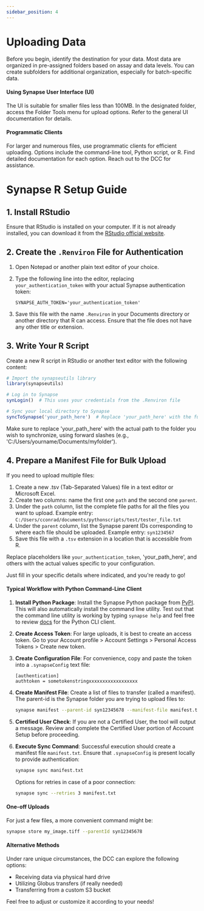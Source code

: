 ```yaml
---
sidebar_position: 4
---
```


# Uploading Data

Before you begin, identify the destination for your data. Most data are organized in pre-assigned folders based on assay and data levels. You can create subfolders for additional organization, especially for batch-specific data.

#### Using Synapse User Interface (UI)

The UI is suitable for smaller files less than 100MB. In the designated folder, access the Folder Tools menu for upload options. Refer to the general UI documentation for details.

#### Programmatic Clients

For larger and numerous files, use programmatic clients for efficient uploading. Options include the command-line tool, Python script, or R. Find detailed documentation for each option. Reach out to the DCC for assistance.

# Synapse R Setup Guide

## 1. Install RStudio

Ensure that RStudio is installed on your computer. If it is not already installed, you can download it from the [RStudio official website](https://www.rstudio.com/products/rstudio/download/).

## 2. Create the `.Renviron` File for Authentication

1. Open Notepad or another plain text editor of your choice.
2. Type the following line into the editor, replacing `your_authentication_token` with your actual Synapse authentication token:

   ```
   SYNAPSE_AUTH_TOKEN='your_authentication_token'
   ```

3. Save this file with the name `.Renviron` in your Documents directory or another directory that R can access. Ensure that the file does not have any other title or extension.

## 3. Write Your R Script

Create a new R script in RStudio or another text editor with the following content:

```R
# Import the synapseutils library
library(synapseutils)

# Log in to Synapse
synLogin()  # This uses your credentials from the .Renviron file

# Sync your local directory to Synapse
syncToSynapse('your_path_here')  # Replace 'your_path_here' with the full path of your local folder
```

Make sure to replace 'your_path_here' with the actual path to the folder you wish to synchronize, using forward slashes (e.g., 'C:/Users/yourname/Documents/myfolder').

## 4. Prepare a Manifest File for Bulk Upload

If you need to upload multiple files:

1. Create a new .tsv (Tab-Separated Values) file in a text editor or Microsoft Excel.
2. Create two columns: name the first one `path` and the second one `parent`.
3. Under the `path` column, list the complete file paths for all the files you want to upload. Example entry: `C:/Users/cconrad/documents/pythonscripts/test/tester_file.txt`
4. Under the `parent` column, list the Synapse parent IDs corresponding to where each file should be uploaded. Example entry: `syn1234567`
5. Save this file with a `.tsv` extension in a location that is accessible from R.

Replace placeholders like `your_authentication_token`, 'your_path_here', and others with the actual values specific to your configuration.

Just fill in your specific details where indicated, and you're ready to go!

#### Typical Workflow with Python Command-Line Client

1. **Install Python Package**: Install the Synapse Python package from [PyPI](https://pypi.org/project/synapseclient/). This will also automatically install the command line utility. Test out that the command line utility is working by typing `synapse help` and feel free to review [docs](https://python-docs.synapse.org/build/html/index.html) for the Python CLI client.

2. **Create Access Token**: For large uploads, it is best to create an access token. Go to your Account profile > Account Settings > Personal Access Tokens > Create new token.

3. **Create Configuration File**: For convenience, copy and paste the token into a `.synapseConfig` text file:

    ```plaintext
    [authentication]
    authtoken = sometokenstringxxxxxxxxxxxxxxxxxx
    ```

4. **Create Manifest File**: Create a list of files to transfer (called a manifest). The parent-id is the Synapse folder you are trying to upload files to:

    ```bash
    synapse manifest --parent-id syn12345678 --manifest-file manifest.txt PATH_TO_DIR_WITH_FILES
    ```

5. **Certified User Check**: If you are not a Certified User, the tool will output a message. Review and complete the Certified User portion of Account Setup before proceeding.

6. **Execute Sync Command**: Successful execution should create a manifest file `manifest.txt`. Ensure that `.synapseConfig` is present locally to provide authentication:

    ```bash
    synapse sync manifest.txt
    ```

    Options for retries in case of a poor connection:

    ```bash
    synapse sync --retries 3 manifest.txt
    ```

#### One-off Uploads

For just a few files, a more convenient command might be:

```bash
synapse store my_image.tiff --parentId syn12345678
```

#### Alternative Methods

Under rare unique circumstances, the DCC can explore the following options:

- Receiving data via physical hard drive
- Utilizing Globus transfers (if really needed)
- Transferring from a custom S3 bucket

Feel free to adjust or customize it according to your needs!
